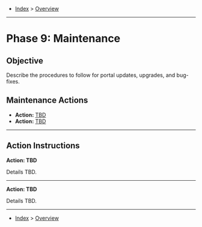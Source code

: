 - [Index](../index.md) > [Overview](overview.md)

---

<a id="phase9"></a>

# Phase 9: Maintenance

## Objective

Describe the procedures to follow for portal updates, upgrades, and bug-fixes.

<a id="actions"></a>

## Maintenance Actions

- **Action:** [TBD](#action1)
- **Action:** [TBD](#action2)

---

<a id="instructions"></a>

## Action Instructions

<a id="action1"></a>

**Action: TBD**

Details TBD.

---

<a id="action2"></a>

**Action: TBD**

Details TBD.

---

- [Index](../index.md) > [Overview](overview.md)

